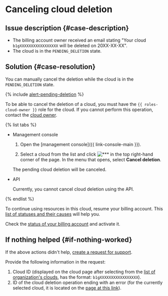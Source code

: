 # Canceling cloud deletion



## Issue description {#case-description}

* The billing account owner received an email stating "Your cloud `b1gXXXXXXXXXXXXXXXXX` will be deleted on 20XX-XX-XX".
* The cloud is in the `PENDING_DELETION` state.

## Solution {#case-resolution}

You can manually cancel the deletion while the cloud is in the `PENDING_DELETION` state.

{% include [alert-pending-deletion](../../../_includes/resource-manager/alert-pending-deletion.md) %}

To be able to cancel the deletion of a cloud, you must have the `{{ roles-cloud-owner }}` role for the cloud. If you cannot perform this operation, contact the [cloud owner](../../../resource-manager/concepts/resources-hierarchy.md#owner).

{% list tabs %}

- Management console

   1. Open the [management console]({{ link-console-main }}).

   2. Select a cloud from the list and click ![***](../../../_assets/options.svg) in the top right-hand corner of the page. In the menu that opens, select **Cancel deletion**.

   The pending cloud deletion will be canceled.

- API

   Currently, you cannot cancel cloud deletion using the API.

{% endlist %}

To continue using resources in this cloud, resume your billing account. This [list of statuses and their causes](../../../billing/concepts/billing-account-statuses.md) will help you.

Check the [status of your billing account](https://console.cloud.yandex.com/billing) and activate it.

## If nothing helped {#if-nothing-worked}

If the above actions didn't help, [create a request for support](https://console.cloud.yandex.ru/support?section=contact).

Provide the following information in the request:

1. Cloud ID (displayed on the cloud page after selecting from the [list of organization's clouds](https://org.cloud.yandex.ru/services), has the format: `b1gXXXXXXXXXXXXXXXXX`).
2. ID of the cloud deletion operation ending with an error (for the currently selected cloud, it is located on the [page at this link](https://console.cloud.yandex.ru/cloud/?section=operations)).

